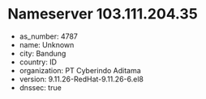 # Nameserver 103.111.204.35

* as_number: 4787
* name: Unknown
* city: Bandung
* country: ID
* organization: PT Cyberindo Aditama
* version: 9.11.26-RedHat-9.11.26-6.el8
* dnssec: true
